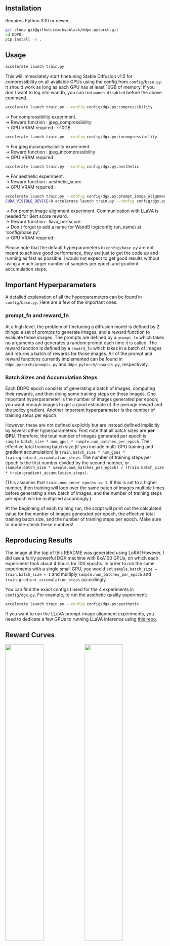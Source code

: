 ## Installation
Requires Python 3.10 or newer.

```bash
git clone git@github.com:kvablack/ddpo-pytorch.git
cd DDPO
pip install -e .
```

## Usage
```bash
accelerate launch train.py
```
This will immediately start finetuning Stable Diffusion v1.5 for compressibility on all available GPUs using the config from `config/base.py`. It should work as long as each GPU has at least 10GB of memory. If you don't want to log into wandb, you can run `wandb disabled` before the above command.

```bash
accelerate launch train.py --config config/dgx.py:compressibility
```
-> For compressibility experiment.\
-> Reward function : jpeg_compressibility\
-> GPU VRAM required : ~10GB


```bash
accelerate launch train.py --config config/dgx.py:incompressibility
```
-> For jpeg incompressibility experiment.\
-> Reward function : jpeg_incompressibility\
-> GPU VRAM required : 


```bash
accelerate launch train.py --config config/dgx.py:aesthetic
```
-> For aesthetic experiment.\
-> Reward function : aesthetic_score\
-> GPU VRAM required : 

```bash
accelerate launch train.py --config config/dgx.py:prompt_image_alignment
CUDA_VISIBLE_DEVICE=0 accelerate launch train.py --config config/dgx.py:prompt_image_alignment
```
-> For prompt image alignment experiment. Communication with LLaVA is needed for Bert score reward.\
-> Reward function : llava_bertscore\
-> Don`t forget to add a name for WandB log(config.run_name) at 'config/base.py'.\
-> GPU VRAM required : 

Please note that the default hyperparameters in `config/base.py` are not meant to achieve good performance, they are just to get the code up and running as fast as possible. I would not expect to get good results without using a much larger number of samples per epoch and gradient accumulation steps.

## Important Hyperparameters

A detailed explanation of all the hyperparameters can be found in `config/base.py`. Here are a few of the important ones.

### prompt_fn and reward_fn
At a high level, the problem of finetuning a diffusion model is defined by 2 things: a set of prompts to generate images, and a reward function to evaluate those images. The prompts are defined by a `prompt_fn` which takes no arguments and generates a random prompt each time it is called. The reward function is defined by a `reward_fn` which takes in a batch of images and returns a batch of rewards for those images. All of the prompt and reward functions currently implemented can be found in `ddpo_pytorch/prompts.py` and `ddpo_pytorch/rewards.py`, respectively.

### Batch Sizes and Accumulation Steps
Each DDPO epoch consists of generating a batch of images, computing their rewards, and then doing some training steps on those images. One important hyperparameter is the number of images generated per epoch; you want enough images to get a good estimate of the average reward and the policy gradient. Another important hyperparameter is the number of training steps per epoch.

However, these are not defined explicitly but are instead defined implicitly by several other hyperparameters. First note that all batch sizes are **per GPU**. Therefore, the total number of images generated per epoch is `sample.batch_size * num_gpus * sample.num_batches_per_epoch`. The effective total training batch size (if you include multi-GPU training and gradient accumulation) is `train.batch_size * num_gpus * train.gradient_accumulation_steps`. The number of training steps per epoch is the first number divided by the second number, or `(sample.batch_size * sample.num_batches_per_epoch) / (train.batch_size * train.gradient_accumulation_steps)`.

(This assumes that `train.num_inner_epochs == 1`. If this is set to a higher number, then training will loop over the same batch of images multiple times before generating a new batch of images, and the number of training steps per epoch will be multiplied accordingly.)

At the beginning of each training run, the script will print out the calculated value for the number of images generated per epoch, the effective total training batch size, and the number of training steps per epoch. Make sure to double-check these numbers!

## Reproducing Results
The image at the top of this README was generated using LoRA! However, I did use a fairly powerful DGX machine with 8xA100 GPUs, on which each experiment took about 4 hours for 100 epochs. In order to run the same experiments with a single small GPU, you would set `sample.batch_size = train.batch_size = 1` and multiply `sample.num_batches_per_epoch` and `train.gradient_accumulation_steps` accordingly.

You can find the exact configs I used for the 4 experiments in `config/dgx.py`. For example, to run the aesthetic quality experiment:
```bash
accelerate launch train.py --config config/dgx.py:aesthetic
```

If you want to run the LLaVA prompt-image alignment experiments, you need to dedicate a few GPUs to running LLaVA inference using [this repo](https://github.com/kvablack/LLaVA-server/).

## Reward Curves
<img src="https://github.com/kvablack/ddpo-pytorch/assets/12429600/593c9be3-e2a7-45d8-b1ae-ca4f77197c18" width="49%">
<img src="https://github.com/kvablack/ddpo-pytorch/assets/12429600/d12fef0a-68b8-4cef-a9b8-cb1b6878fcec" width="49%">
<img src="https://github.com/kvablack/ddpo-pytorch/assets/12429600/669076d5-2826-4b77-835b-d82e0c18a2a6" width="49%">
<img src="https://github.com/kvablack/ddpo-pytorch/assets/12429600/393a929e-36af-46f2-8022-33384bdae1c8" width="49%">

## Training using 🤗 `trl`

🤗 `trl` provides a [`DDPOTrainer` class](https://huggingface.co/docs/trl/ddpo_trainer) which lets you fine-tune Stable Diffusion on different reward functions using DDPO. The integration supports LoRA, too.  You can check out the [supplementary blog post](https://huggingface.co/blog/trl-ddpo) for additional guidance. The DDPO integration was contributed by @metric-space to `trl`. 


